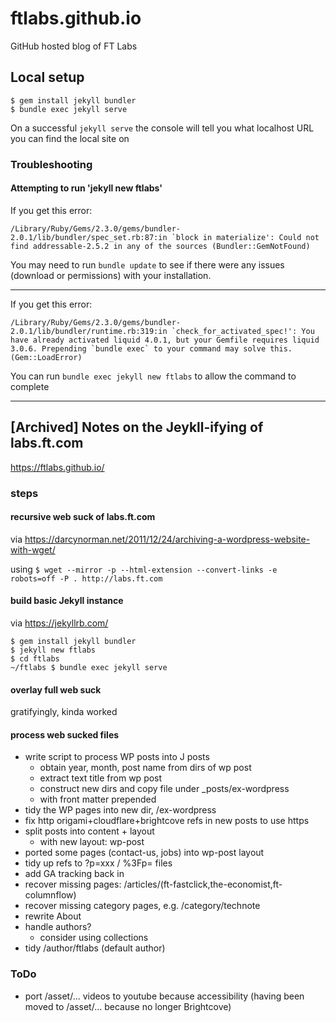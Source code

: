 # ftlabs.github.io

GitHub hosted blog of FT Labs

## Local setup

```
$ gem install jekyll bundler
$ bundle exec jekyll serve
```

On a successful ```jekyll serve``` the console will tell you what localhost URL you can find the local site on

### Troubleshooting

#### Attempting to run 'jekyll new ftlabs'

If you get this error:

```
/Library/Ruby/Gems/2.3.0/gems/bundler-2.0.1/lib/bundler/spec_set.rb:87:in `block in materialize': Could not find addressable-2.5.2 in any of the sources (Bundler::GemNotFound)
```

You may need to run ```bundle update``` to see if there were any issues (download or permissions) with your installation.

---

If you get this error:

```
/Library/Ruby/Gems/2.3.0/gems/bundler-2.0.1/lib/bundler/runtime.rb:319:in `check_for_activated_spec!': You have already activated liquid 4.0.1, but your Gemfile requires liquid 3.0.6. Prepending `bundle exec` to your command may solve this. (Gem::LoadError)
```

You can run ```bundle exec jekyll new ftlabs``` to allow the command to complete

---

## [Archived] Notes on the Jeykll-ifying of labs.ft.com

https://ftlabs.github.io/

### steps

#### recursive web suck of labs.ft.com

via https://darcynorman.net/2011/12/24/archiving-a-wordpress-website-with-wget/

using `$ wget --mirror -p --html-extension --convert-links -e robots=off -P . http://labs.ft.com`

#### build basic Jekyll instance

via https://jekyllrb.com/

```
$ gem install jekyll bundler
$ jekyll new ftlabs
$ cd ftlabs
~/ftlabs $ bundle exec jekyll serve
```

#### overlay full web suck

gratifyingly, kinda worked

#### process web sucked files

* write script to process WP posts into J posts
   * obtain year, month, post name from dirs of wp post
   * extract text title from wp post
   * construct new dirs and copy file under \_posts/ex-wordpress
   * with front matter prepended
* tidy the WP pages into new dir, /ex-wordpress
* fix http origami+cloudflare+brightcove refs in new posts to use https
* split posts into content + layout
   * with new layout: wp-post
* ported some pages (contact-us, jobs) into wp-post layout
* tidy up refs to ?p=xxx / %3Fp= files
* add GA tracking back in
* recover missing pages: /articles/(ft-fastclick,the-economist,ft-columnflow)
* recover missing category pages, e.g. /category/technote
* rewrite About
* handle authors?
   * consider using collections
* tidy /author/ftlabs (default author)

### ToDo

* port /asset/... videos to youtube because accessibility (having been moved to /asset/... because no longer Brightcove)
